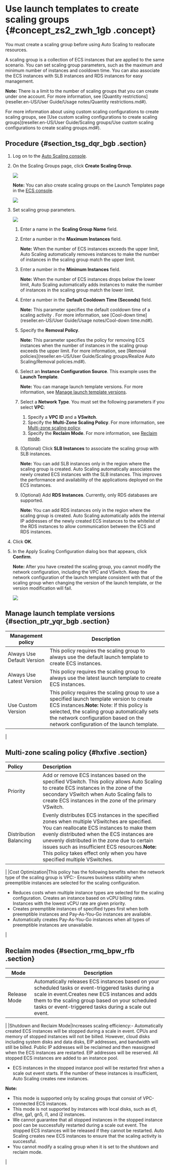 # Use launch templates to create scaling groups {#concept_zs2_zwh_1gb .concept}

You must create a scaling group before using Auto Scaling to reallocate resources.

A scaling group is a collection of ECS instances that are applied to the same scenario. You can set scaling group parameters, such as the maximum and minimum number of instances and cooldown time. You can also associate the ECS instances with SLB instances and RDS instances for easy management.

**Note:** There is a limit to the number of scaling groups that you can create under one account. For more information, see [Quantity restrictions](reseller.en-US/User Guide/Usage notes/Quantity restrictions.md#).

For more information about using custom scaling configurations to create scaling groups, see [Use custom scaling configurations to create scaling groups](reseller.en-US/User Guide/Scaling groups/Use custom scaling configurations to create scaling groups.md#).

## Procedure {#section_tsg_dqr_bgb .section}

1.  Log on to the [Auto Scaling console](https://partners-intl.console.aliyun.com/#/ess).
2.  On the Scaling Groups page, click **Create Scaling Group**.

    ![](images/33998_en-US.png)

    **Note:** You can also create scaling groups on the Launch Templates page in the [ECS console](https://ecs.console.aliyun.com/#/home).

    ![](images/34010_en-US.png)

3.  Set scaling group parameters.

    ![](images/33999_en-US.png)

    1.  Enter a name in the **Scaling Group Name** field.
    2.  Enter a number in the **Maximum Instances** field.

        **Note:** When the number of ECS instances exceeds the upper limit, Auto Scaling automatically removes instances to make the number of instances in the scaling group match the upper limit.

    3.  Enter a number in the **Minimum Instances** field.

        **Note:** When the number of ECS instances drops below the lower limit, Auto Scaling automatically adds instances to make the number of instances in the scaling group match the lower limit.

    4.  Enter a number in the **Default Cooldown Time \(Seconds\)** field.

        **Note:** This parameter specifies the default cooldown time of a scaling activity . For more information, see [Cool-down time](reseller.en-US/User Guide/Usage notes/Cool-down time.md#).

    5.  Specify the **Removal Policy**.

        **Note:** This parameter specifies the policy for removing ECS instances when the number of instances in the scaling group exceeds the upper limit. For more information, see [Removal policies](reseller.en-US/User Guide/Scaling groups/Realize Auto Scaling/Removal policies.md#).

    6.  Select an **Instance Configuration Source**. This example uses the **Launch Template**.

        **Note:** You can manage launch template versions. For more information, see [Manage launch template versions](#).

    7.  Select a **Network Type**. You must set the following parameters if you select **VPC**:
        1.  Specify a **VPC ID** and a **VSwitch**.
        2.  Specify the **Multi-Zone Scaling Policy**. For more information, see [Multi-zone scaling policy](#).
        3.  Specify the **Reclaim Mode**. For more information, see [Reclaim mode](#).
    8.  \(Optional\) Click **SLB Instances** to associate the scaling group with SLB instances.

        **Note:** You can add SLB instances only in the region where the scaling group is created. Auto Scaling automatically associates the newly created ECS instances with the SLB instances. This improves the performance and availability of the applications deployed on the ECS instances.

    9.  \(Optional\) Add **RDS Instances**. Currently, only RDS databases are supported.

        **Note:** You can add RDS instances only in the region where the scaling group is created. Auto Scaling automatically adds the internal IP addresses of the newly created ECS instances to the whitelist of the RDS instances to allow communication between the ECS and RDS instances.

4.  Click **OK**.
5.  In the Apply Scaling Configuration dialog box that appears, click **Confirm**.

    **Note:** After you have created the scaling group, you cannot modify the network configuration, including the VPC and VSwitch. Keep the network configuration of the launch template consistent with that of the scaling group when changing the version of the launch template, or the version modification will fail.

    ![](images/34001_en-US.png)


## Manage launch template versions {#section_ptr_yqr_bgb .section}

|Management policy|Description|
|-----------------|-----------|
|Always Use Default Version|This policy requires the scaling group to always use the default launch template to create ECS instances.|
|Always Use Latest Version|This policy requires the scaling group to always use the latest launch template to create ECS instances.|
|Use Custom Version|This policy requires the scaling group to use a specified launch template version to create ECS instances.**Note:** Note: If this policy is selected, the scaling group automatically sets the network configuration based on the network configuration of the launch template.

|

## Multi-zone scaling policy {#hxfive .section}

|Policy|Description|
|:-----|:----------|
|Priority|Add or remove ECS instances based on the specified VSwitch. This policy allows Auto Scaling to create ECS instances in the zone of the secondary VSwitch when Auto Scaling fails to create ECS instances in the zone of the primary VSwitch.|
|Distribution Balancing|Evenly distributes ECS instances in the specified zones when multiple VSwitches are specified. You can reallocate ECS instances to make them evenly distributed when the ECS instances are unevenly distributed in the zone due to certain issues such as insufficient ECS resources.**Note:** This policy takes effect only when you have specified multiple VSwitches.

|
|Cost Optimization|This policy has the following benefits when the network type of the scaling group is VPC:-   Ensures business stability when preemptible instances are selected for the scaling configuration.
-   Reduces costs when multiple instance types are selected for the scaling configuration. Creates an instance based on vCPU billing rates. Instances with the lowest vCPU rate are given priority.
-   Creates preemptible instances of specified types first when both preemptible instances and Pay-As-You-Go instances are available.
-   Automatically creates Pay-As-You-Go instances when all types of preemptible instances are unavailable.

|

## Reclaim modes {#section_rmq_bpw_rfb .section}

|Mode|Description|
|----|-----------|
|Release Mode|Automatically releases ECS instances based on your scheduled tasks or event-triggered tasks during a scale in event.Creates new ECS instances and adds them to the scaling group based on your scheduled tasks or event-triggered tasks during a scale out event.

|
|Shutdown and Reclaim Mode|Increases scaling efficiency:-   Automatically created ECS instances will be stopped during a scale in event. CPUs and memory of stopped instances will not be billed. However, cloud disks including system disks and data disks, EIP addresses, and bandwidth will still be billed. Public IP addresses will be reclaimed and then reassigned when the ECS instances are restarted. EIP addresses will be reserved. All stopped ECS instances are added to an instance pool.
-   ECS instances in the stopped instance pool will be restarted first when a scale out event starts. If the number of these instances is insufficient, Auto Scaling creates new instances.

**Note:** 

-   This mode is supported only by scaling groups that consist of VPC-connected ECS instances.
-   This mode is not supported by instances with local disks, such as d1, d1ne, ga1, gn5, i1, and i2 instances.
-   We cannot guarantee that all stopped instances in the stopped instance pool can be successfully restarted during a scale out event. The stopped ECS instances will be released if they cannot be restarted. Auto Scaling creates new ECS instances to ensure that the scaling activity is successful.
-   You cannot modify a scaling group when it is set to the shutdown and reclaim mode.

|

